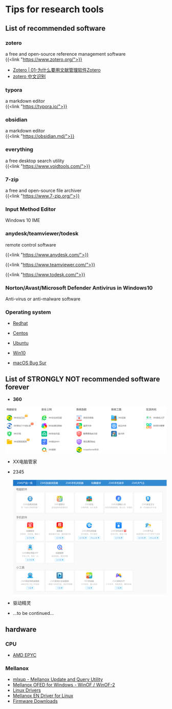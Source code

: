 # Tips for research tools


## List of recommended software

### zotero
a free and open-source reference management software  
{{<link "https://www.zotero.org/">}}
* [Zotero | 01-为什么要用文献管理软件Zotero](https://www.bilibili.com/video/BV1cJ411h77k)
* [zotero 中文识别](https://www.bilibili.com/read/cv6968662/)

### typora

a markdown editor  
{{<link "https://typora.io/">}}  

### obsidian
a markdown editor  
{{<link "https://obsidian.md/">}}

### everything   
a free desktop search utility  
{{<link "https://www.voidtools.com/">}}

### 7-zip
a free and open-source file archiver  
{{<link "https://www.7-zip.org/">}}

### Input Method Editor
Windows 10 IME

### anydesk/teamviewer/todesk

remote control software

{{<link "https://www.anydesk.com/">}}

{{<link "https://www.teamviewer.com/">}}

{{<link "https://www.todesk.com/">}}

### Norton/Avast/Microsoft Defender Antivirus in Windows10
Anti-virus or anti-malware software

### Operating system
* [Redhat](https://developers.redhat.com/products/rhel/download)

* [Centos](https://www.centos.org/)

* [Ubuntu](https://www.ubuntu.com/)

* [Win10](https://www.microsoft.com/zh-cn/software-download/windows10)

* [macOS Bug Sur](https://www.apple.com/macos/big-sur/)

  



## List of STRONGLY NOT recommended software forever

* **360**  
<img src="index.assets/image-20210120222659506.png" align="center"/>

* XX电脑管家

* 2345

  <img src="index.assets/image-20210127161425191.png" alt="image-20210127161425191"  />

* 驱动精灵

* ...to be continued...



## hardware
### CPU
* [AMD EPYC](https://www.amd.com/en/products/epyc-server) 

### Mellanox
* [mlxup - Mellanox Update and Query Utility](https://www.mellanox.com/support/firmware/mlxup-mft)
* [Mellanox OFED for Windows - WinOF / WinOF-2](https://www.mellanox.com/products/adapter-software/ethernet/windows/winof-2)
* [Linux Drivers](https://www.mellanox.com/products/infiniband-drivers/linux/mlnx_ofed)
* [Mellanox EN Driver for Linux](https://www.mellanox.com/products/ethernet-drivers/linux/mlnx_en)
* [Firmware Downloads](https://www.mellanox.com/support/firmware/firmware-downloads)



